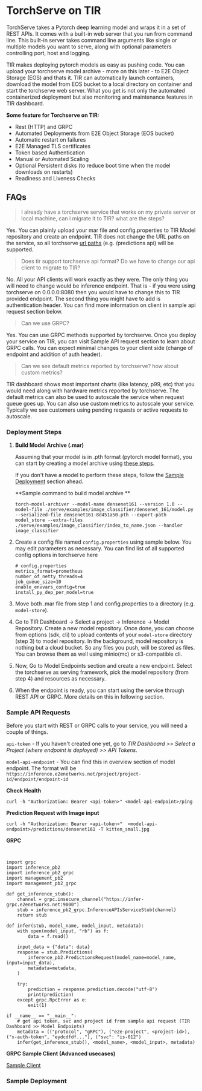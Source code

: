 # TorchServe on TIR
TorchServe takes a Pytorch deep learning model and wraps it in a set of REST APIs. It comes with a built-in web server that you run from command line. This built-in server takes command line arguments like single or multiple models you want to serve, along with optional parameters controlling port, host and logging.

TIR makes deploying pytorch models as easy as pushing code. You can upload your torchserve model archive - more on this later - to E2E Object Storage (EOS) and thats it. TIR can automatically launch containers, download the model from EOS bucket to a local directory on container and start the torchserve web server. What you get is not only the automated containerized deployment but also monitoring and maintenance features in TIR dashboard.

**Some feature for Torchserve on TIR:**
- Rest (HTTP) and GRPC
- Automated Deployments from E2E Object Storage (EOS bucket)
- Automatic restart on failures
- E2E Managed TLS certificates
- Token based Authentication
- Manual or Automated Scaling
- Optional Persistent disks (to reduce boot time when the model downloads on restarts)
- Readiness and Liveness Checks

## FAQs
> I already have a torchserve service that works on my private server or local machine, can i migrate it to TIR? what are the steps?

Yes. You can plainly upload your mar file and config.properties to TIR Model repository and create an endpoint. TIR does not change the URL paths on the service, so all torchserve [url paths](https://pytorch.org/serve/inference_api.html) (e.g. /predictions api) will be supported. 

> Does tir support torchserve api format? Do we have to change our api client to migrate to TIR?
 
No. All your API clients will work exactly as they were. The only thing you will need to change would be inference endpoint. That is - if you were using torchserve on 0.0.0.0:8080 then you would have to change this to TIR provided endpoint. The second thing you might have to add is authentication header. You can find more information on client in sample api request section below.

> Can we use GRPC?

Yes. You can use GRPC methods supported by torchserve. Once you deploy your service on TIR, you can visit Sample API request section to learn about GRPC calls. You can expect minimal changes to your client side (change of endpoint and addition of auth header).

> Can we see default metrics reported by torchserve? how about custom metrics?

TIR dashboard shows most important charts (like latency, p99, etc) that you would need along with hardware metrics reported by torchserve. The default metrics can also be used to autoscale the service when request queue goes up. You can also use custom metrics to autoscale your service. Typically we see customers using pending requests or active requests to autoscale. 


### Deployment Steps

1. **Build Model Archive (.mar)**

   Assuming that your model is in .pth format (pytorch model format), you can start by creating a model archive using [these steps](https://github.com/pytorch/serve/tree/master/examples#creating-mar-file-for-torchscript-mode-model).
     
   If you don't have a model to perform these steps, follow the [Sample Deployment](https://github.com/tire2e/tir-samples/blob/torchserve/inference/torchserve/readme.md#sample-deployment) section ahead. 
   
   **Sample command to build model archive **
   
   ```
   torch-model-archiver --model-name densenet161 --version 1.0 --model-file ./serve/examples/image_classifier/densenet_161/model.py --serialized-file densenet161-8d451a50.pth --export-path model_store --extra-files ./serve/examples/image_classifier/index_to_name.json --handler image_classifier
   ```

2. Create a config file named `config.properties` using sample below. You may edit parameters as necessary. You can find list of all supported config options in torchserve here

   ```
   # config.properties
   metrics_format=prometheus
   number_of_netty_threads=4
   job_queue_size=10
   enable_envvars_config=true
   install_py_dep_per_model=true
   ```

3. Move both .mar file from step 1 and config.properties to a directory (e.g. `model-store`). 
4. Go to TIR Dashboard -> Select a project -> Inference -> Model Repository. Create a new model repository. Once done, you can choose from options (sdk, cli) to upload contents of your `model-store` directory (step 3) to model repository. In the background, model repository is nothing but a cloud bucket. So any files you push, will be stored as files. You can browse them as well using minio(mc) or s3-compatible cli.
5. Now, Go to Model Endpoints section and create a new endpoint. Select the torchserve as serving framework, pick the model repository (from step 4) and resources as necessary.
6. When the endpoint is ready, you can start using the service through REST API or GRPC. More details on this in following section. 



### Sample API Requests
Before you start with REST or GRPC calls to your service, you will need a couple of things. 

`api-token` - If you haven't created one yet, go to *TIR Dashboard >> Select a Project (where endpoint is deployed) >> API Tokens*. 

`model-api-endpoint` - You can find this in overview section of model endpoint. The format will be `https://inference.e2enetworks.net/project/project-id/endpoint/endpoint-id`

**Check Health**

```
curl -h "Authorization: Bearer <api-token>" <model-api-endpoint>/ping
```

**Prediction Request with Image input**
```
curl -h "Authorization: Bearer <api-token>"  <model-api-endpoint>/predictions/densenet161 -T kitten_small.jpg
```


**GRPC**

```


import grpc
import inference_pb2
import inference_pb2_grpc
import management_pb2
import management_pb2_grpc

def get_inference_stub():
    channel = grpc.insecure_channel("https://infer-grpc.e2enetworks.net:9000")
    stub = inference_pb2_grpc.InferenceAPIsServiceStub(channel)
    return stub

def infer(stub, model_name, model_input, metadata):
    with open(model_input, "rb") as f:
        data = f.read()

    input_data = {"data": data}
    response = stub.Predictions(
        inference_pb2.PredictionsRequest(model_name=model_name, input=input_data),
        metadata=metadata,
    )

    try:
        prediction = response.prediction.decode("utf-8")
        print(prediction)
    except grpc.RpcError as e:
        exit(1)

if __name__ == "__main__":
    # get api token, svc and project id from sample api request (TIR Dashboard >> Model Endpoints)
    metadata = (("protocol", "gRPC"), ("e2e-project", <project-id>), ("x-auth-token", "eydcdfdf..."), ("svc": "is-012")
    infer(get_inference_stub(), <model_name>, <model_input>, metadata)
```
**GRPC Sample Client (Advanced usecases)**

[Sample Client](https://github.com/tire2e/tir-samples/tree/torchserve/inference/torchserve)

### Sample Deployment 
